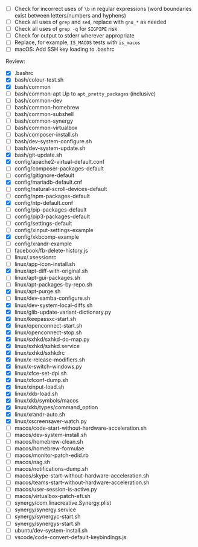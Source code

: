 - [ ] Check for incorrect uses of `\b` in regular expressions (word boundaries exist between letters/numbers and hyphens)
- [ ] Check all uses of `grep` and `sed`, replace with `gnu_*` as needed
- [ ] Check all uses of `grep -q` for `SIGPIPE` risk
- [ ] Check for output to stderr wherever appropriate
- [ ] Replace, for example, `IS_MACOS` tests with `is_macos`
- [ ] macOS: Add SSH key loading to .bashrc

Review:

- [x] .bashrc
- [x] bash/colour-test.sh
- [x] bash/common
- [ ] bash/common-apt
    Up to `apt_pretty_packages` (inclusive)
- [ ] bash/common-dev
- [ ] bash/common-homebrew
- [ ] bash/common-subshell
- [ ] bash/common-synergy
- [ ] bash/common-virtualbox
- [ ] bash/composer-install.sh
- [ ] bash/dev-system-configure.sh
- [ ] bash/dev-system-update.sh
- [x] bash/git-update.sh
- [x] config/apache2-virtual-default.conf
- [ ] config/composer-packages-default
- [ ] config/gitignore-default
- [x] config/mariadb-default.cnf
- [ ] config/natural-scroll-devices-default
- [ ] config/npm-packages-default
- [x] config/ntp-default.conf
- [ ] config/pip-packages-default
- [ ] config/pip3-packages-default
- [ ] config/settings-default
- [ ] config/xinput-settings-example
- [x] config/xkbcomp-example
- [ ] config/xrandr-example
- [ ] facebook/fb-delete-history.js
- [ ] linux/.xsessionrc
- [ ] linux/app-icon-install.sh
- [x] linux/apt-diff-with-original.sh
- [ ] linux/apt-gui-packages.sh
- [ ] linux/apt-packages-by-repo.sh
- [x] linux/apt-purge.sh
- [ ] linux/dev-samba-configure.sh
- [x] linux/dev-system-local-diffs.sh
- [x] linux/glib-update-variant-dictionary.py
- [x] linux/keepassxc-start.sh
- [x] linux/openconnect-start.sh
- [x] linux/openconnect-stop.sh
- [x] linux/sxhkd/sxhkd-do-map.py
- [x] linux/sxhkd/sxhkd.service
- [x] linux/sxhkd/sxhkdrc
- [x] linux/x-release-modifiers.sh
- [x] linux/x-switch-windows.py
- [x] linux/xfce-set-dpi.sh
- [x] linux/xfconf-dump.sh
- [x] linux/xinput-load.sh
- [x] linux/xkb-load.sh
- [x] linux/xkb/symbols/macos
- [x] linux/xkb/types/command_option
- [x] linux/xrandr-auto.sh
- [x] linux/xscreensaver-watch.py
- [ ] macos/code-start-without-hardware-acceleration.sh
- [ ] macos/dev-system-install.sh
- [ ] macos/homebrew-clean.sh
- [ ] macos/homebrew-formulae
- [ ] macos/monitor-patch-edid.rb
- [ ] macos/nag.sh
- [ ] macos/notifications-dump.sh
- [ ] macos/skype-start-without-hardware-acceleration.sh
- [ ] macos/teams-start-without-hardware-acceleration.sh
- [ ] macos/user-session-is-active.py
- [ ] macos/virtualbox-patch-efi.sh
- [ ] synergy/com.linacreative.Synergy.plist
- [ ] synergy/synergy.service
- [ ] synergy/synergyc-start.sh
- [ ] synergy/synergys-start.sh
- [ ] ubuntu/dev-system-install.sh
- [ ] vscode/code-convert-default-keybindings.js
